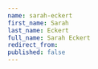 ```yaml
---
name: sarah-eckert
first_name: Sarah
last_name: Eckert
full_name: Sarah Eckert
redirect_from:
published: false
---
```



